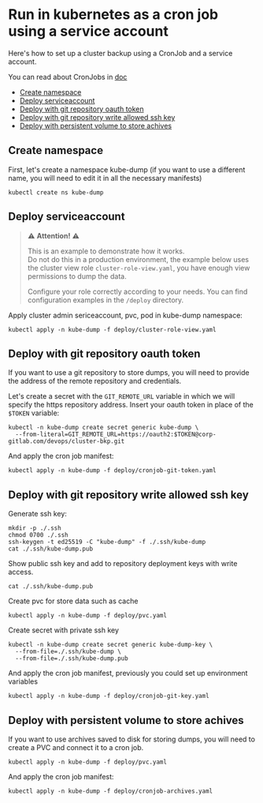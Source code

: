 # Run in kubernetes as a cron job using a service account <!-- omit in toc -->

Here's how to set up a cluster backup using a CronJob and a service account.

You can read about CronJobs in [doc](https://kubernetes.io/docs/concepts/workloads/controllers/cron-jobs/)

* [Create namespace](#create-namespace)
* [Deploy serviceaccount](#deploy-serviceaccount)
* [Deploy with git repository oauth token](#deploy-with-git-repository-oauth-token)
* [Deploy with git repository write allowed ssh key](#deploy-with-git-repository-write-allowed-ssh-key)
* [Deploy with persistent volume to store achives](#deploy-with-persistent-volume-to-store-achives)

## Create namespace

First, let's create a namespace kube-dump (if you want to use a different name,
you will need to edit it in all the necessary manifests)

```shell
kubectl create ns kube-dump
```

## Deploy serviceaccount

> ⚠️ **Attention!** ⚠️
> 
> This is an example to demonstrate how it works.  
> Do not do this in a production environment,
> the example below uses the cluster view role `cluster-role-view.yaml`,
> you have enough view permissions to dump the data.
> 
> Configure your role correctly according to your needs.
> You can find configuration examples in the `/deploy` directory.

Apply cluster admin sericeaccount, pvc, pod in kube-dump namespace:

```shell
kubectl apply -n kube-dump -f deploy/cluster-role-view.yaml
```

## Deploy with git repository oauth token

If you want to use a git repository to store dumps, you will need to provide the
address of the remote repository and credentials.

Let's create a secret with the `GIT_REMOTE_URL` variable in which we will
specify the https repository address. Insert your oauth token in place of the
`$TOKEN` variable:

```shell
kubectl -n kube-dump create secret generic kube-dump \
  --from-literal=GIT_REMOTE_URL=https://oauth2:$TOKEN@corp-gitlab.com/devops/cluster-bkp.git
```

And apply the cron job manifest:

```shell
kubectl apply -n kube-dump -f deploy/cronjob-git-token.yaml
```

## Deploy with git repository write allowed ssh key

Generate ssh key:

```shell
mkdir -p ./.ssh
chmod 0700 ./.ssh
ssh-keygen -t ed25519 -C "kube-dump" -f ./.ssh/kube-dump
cat ./.ssh/kube-dump.pub
```

Show public ssh key and add to repository deployment keys with write access.

```shell
cat ./.ssh/kube-dump.pub
```

Create pvc for store data such as cache

```shell
kubectl apply -n kube-dump -f deploy/pvc.yaml
```

Create secret with private ssh key

```shell
kubectl -n kube-dump create secret generic kube-dump-key \
  --from-file=./.ssh/kube-dump \
  --from-file=./.ssh/kube-dump.pub
```

And apply the cron job manifest,
previously you could set up environment variables

```shell
kubectl apply -n kube-dump -f deploy/cronjob-git-key.yaml
```

## Deploy with persistent volume to store achives

If you want to use archives saved to disk for storing dumps,
you will need to create a PVC and connect it to a cron job.

```shell
kubectl apply -n kube-dump -f deploy/pvc.yaml
```

And apply the cron job manifest:

```shell
kubectl apply -n kube-dump -f deploy/cronjob-archives.yaml
```
